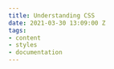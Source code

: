 ```yaml
---
title: Understanding CSS
date: 2021-03-30 13:09:00 Z
tags:
- content
- styles
- documentation
---
```


